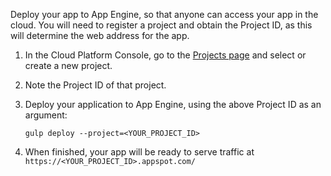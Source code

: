 Deploy your app to App Engine, so that anyone can access your app in the cloud. You will need to register a project and obtain the Project ID, as this will determine the web address for the app.

1. In the Cloud Platform Console, go to the [Projects page](https://console.cloud.google.com/project) and select or create a new project.

2. Note the Project ID of that project.

3. Deploy your application to App Engine, using the above Project ID as an argument:

    ```
    gulp deploy --project=<YOUR_PROJECT_ID>
    ```

4. When finished, your app will be ready to serve traffic at `https://<YOUR_PROJECT_ID>.appspot.com/`
